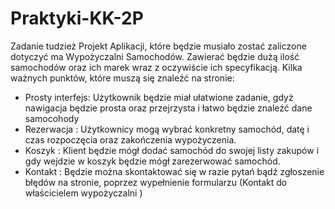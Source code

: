 # Praktyki-KK-2P

Zadanie tudzież Projekt Aplikacji, które będzie musiało zostać zaliczone dotyczyć ma Wypożyczalni Samochodów. Zawierać będzie dużą ilość samochodów oraz ich marek wraz z oczywiście ich specyfikacją. Kilka ważnych punktów, które muszą się znaleźć na stronie:

- Prosty interfejs: Użytkownik będzie miał ułatwione zadanie, gdyż nawigacja będzie prosta oraz przejrzysta i łatwo będzie znaleźć dane samocohody
- Rezerwacja : Użytkownicy mogą wybrać konkretny samochód, datę i czas rozpoczęcia oraz zakończenia wypożyczenia.
- Koszyk : Klient będzie mógł dodać samochód do swojej listy zakupów i gdy wejdzie w koszyk będzie mógł zarezerwować samochód.
- Kontakt : Będzie można skontaktować się w razie pytań bądź zgłoszenie błędów na stronie, poprzez wypełnienie formularzu (Kontakt do właścicielem wypożyczalni )

